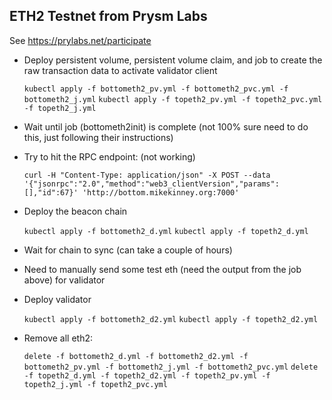 ## ETH2 Testnet from Prysm Labs

See https://prylabs.net/participate

- Deploy persistent volume, persistent volume claim, and job to create the raw transaction data to activate validator client

    `kubectl apply -f bottometh2_pv.yml -f bottometh2_pvc.yml -f bottometh2_j.yml`
    `kubectl apply -f topeth2_pv.yml -f topeth2_pvc.yml -f topeth2_j.yml`

- Wait until job (bottometh2init) is complete (not 100% sure need to do this, just following their instructions)

- Try to hit the RPC endpoint: (not working)

    ```
    curl -H "Content-Type: application/json" -X POST --data '{"jsonrpc":"2.0","method":"web3_clientVersion","params":[],"id":67}' 'http://bottom.mikekinney.org:7000'
    ```

- Deploy the beacon chain

    `kubectl apply -f bottometh2_d.yml`
    `kubectl apply -f topeth2_d.yml`

- Wait for chain to sync (can take a couple of hours)

- Need to manually send some test eth (need the output from the job above) for validator

- Deploy validator

    `kubectl apply -f bottometh2_d2.yml`
    `kubectl apply -f topeth2_d2.yml`

- Remove all eth2:

    `delete -f bottometh2_d.yml -f bottometh2_d2.yml -f bottometh2_pv.yml -f bottometh2_j.yml -f bottometh2_pvc.yml`
    `delete -f topeth2_d.yml -f topeth2_d2.yml -f topeth2_pv.yml -f topeth2_j.yml -f topeth2_pvc.yml`
